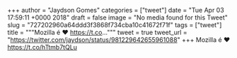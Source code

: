 
+++
author = "Jaydson Gomes"
categories = ["tweet"]
date = "Tue Apr 03 17:59:11 +0000 2018"
draft = false
image = "No media found for this Tweet"
slug = "727202960a64ddd3f3868f734cba10c41672f71f"
tags = ["tweet"]
title = """Mozilla é ❤️ https://t.co..."""
tweet = true
tweet_url = "https://twitter.com/jaydson/status/981229642655961088"
+++
Mozilla é ❤️ https://t.co/hTtmb7tQLu
